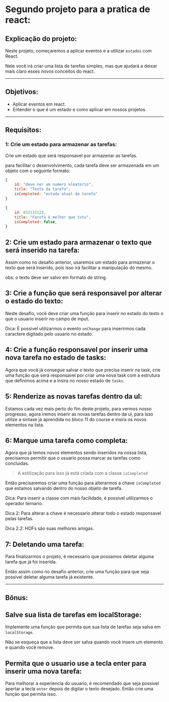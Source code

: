 # Segundo projeto para a pratica de react:

## Explicação do projeto:

Neste projeto, começaremos a aplicar eventos e a utilizar `estados` com React.

Nele você irá criar uma lista de tarefas simples, mas que ajudará a deixar mais claro esses novos conceitos do react.

---

## Objetivos:

- Aplicar eventos em react.
- Entender o que é um estado e como aplicar em nossos projetos.

---

## Requisitos:

### 1: Crie um estado para armazenar as tarefas:

Crie um estado que será responsavel por armazenar as tarefas.

para facilitar o desenvolvimento, cada tarefa deve ser armazenada em um objeto com o seguinte formato:

```js
{
    id: "deve ser um numero aleatorio",
    title: "Texto da tarefa",
    isCompleted: "estado atual da tarefa"
}
```

```js
{
    id: 032133123,
    title: "Farofa é melhor que tutu",
    isCompleted: false,
}
```

## 2: Crie um estado para armazenar o texto que será inserido na tarefa:

Assim como no desafio anterior, usaremos um estado para armazenar o texto que será inserido, pois isso irá facilitar a manipulação do mesmo.

obs: o texto deve ser salvo em formato de string.

## 3: Crie a função que será responsavel por alterar o estado do texto:

Neste desafio, você deve criar uma função para inserir no estado do texto o que o usuario inserir no campo de input.

Dica: É possivel utilizarmos o evento `onChange` para inserirmos cada caractere digitado pelo usuario no estado.

## 4: Crie a função responsavel por inserir uma nova tarefa no estado de tasks:

Agora que você já consegue salvar o texto que precisa inserir na task, crie uma função que será responsavel por criar uma nova task com a estrutura que definimos acima e a insira no nosso estado de `tasks`.

## 5: Renderize as novas tarefas dentro da ul:

Estamos cada vez mais perto do fim deste projeto, para vermos nosso progresso, agora iremos inserir as novas tarefas dentro da ul, para isso utilize a sintaxe já aprendida no bloco 11 do course e insira os novos elementos na lista.

## 6: Marque uma tarefa como completa:

Agora que já temos novos elementos sendo inseridos na nossa lista, precisamos permitir que o usuario possa marcar as tarefas como concluidas.

> A estilização para isso já está criada com a classe `isCompleted`

Então precisaremos criar uma função para alterarmos a chave `isCompleted` que estamos salvando dentro do nosso objeto de tarefa.

Dica: Para inserir a classe com mais facilidade, é possivel utilizarmos o operador ternario. 

Dica 2: Para alterar a chave é necessario alterar todo o estado responsavel pelas tarefas.

Dica 2.2: HOFs são suas melhores amigas.

## 7: Deletando uma tarefa:

Para finalizarmos o projeto, é necessario que possamos deletar alguma tarefa que já foi inserida.

Então assim como no desafio anterior, crie uma função para que seja possivel deletar alguma tarefa já existente.

---

## Bônus:

## Salve sua lista de tarefas em localStorage:

Implemente uma função que permita que sua lista de tarefas seja salva em `localStorage`.

Não se esqueça que a lista deve ser salva quando você insere um elemento e quando você remove.

## Permita que o usuario use a tecla enter para inserir uma nova tarefa:

Para melhorar a experiencia do usuario, é recomendado que seja possivel apertar a tecla `enter` depois de digitar o texto desejado.
Então crie uma função que permita isso.
